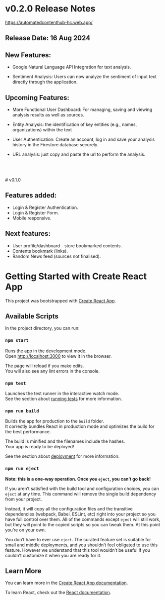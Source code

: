 # v0.2.0 Release Notes
https://automatedcontenthub-hc.web.app/<br />
## Release Date: 16 Aug 2024

## New Features:
- Google Natural Language API Integration for text analysis.

- Sentiment Analysis: Users can now analyze the sentiment of input text directly through the application.


## Upcoming Features:
- More Functional User Dashboard: For managing, saving and viewing analysis results as well as sources.

- Entity Analysis: the identification of key entities (e.g., names, organizations) within the text

- User Authentication: Create an account, log in and save your analysis history in the Firestore database securely.

- URL analysis: just copy and paste the url to perform the analysis.
<br />
<br />
<br />
# v0.1.0

## Features added:
- Login & Register Authentication.
- Login & Register Form.
- Mobile responsive.
  
## Next features:
- User profile/dashboard - store bookmarked contents.
- Contents bookmark (links).
- Random News feed (sources not finalised).

# Getting Started with Create React App

This project was bootstrapped with [Create React App](https://github.com/facebook/create-react-app).

## Available Scripts

In the project directory, you can run:

### `npm start`

Runs the app in the development mode.\
Open [http://localhost:3000](http://localhost:3000) to view it in the browser.

The page will reload if you make edits.\
You will also see any lint errors in the console.

### `npm test`

Launches the test runner in the interactive watch mode.\
See the section about [running tests](https://facebook.github.io/create-react-app/docs/running-tests) for more information.

### `npm run build`

Builds the app for production to the `build` folder.\
It correctly bundles React in production mode and optimizes the build for the best performance.

The build is minified and the filenames include the hashes.\
Your app is ready to be deployed!

See the section about [deployment](https://facebook.github.io/create-react-app/docs/deployment) for more information.

### `npm run eject`

**Note: this is a one-way operation. Once you `eject`, you can’t go back!**

If you aren’t satisfied with the build tool and configuration choices, you can `eject` at any time. This command will remove the single build dependency from your project.

Instead, it will copy all the configuration files and the transitive dependencies (webpack, Babel, ESLint, etc) right into your project so you have full control over them. All of the commands except `eject` will still work, but they will point to the copied scripts so you can tweak them. At this point you’re on your own.

You don’t have to ever use `eject`. The curated feature set is suitable for small and middle deployments, and you shouldn’t feel obligated to use this feature. However we understand that this tool wouldn’t be useful if you couldn’t customize it when you are ready for it.

## Learn More

You can learn more in the [Create React App documentation](https://facebook.github.io/create-react-app/docs/getting-started).

To learn React, check out the [React documentation](https://reactjs.org/).
